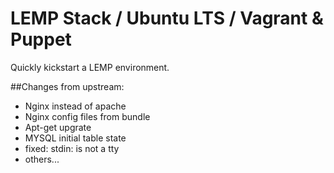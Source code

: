 # LEMP Stack / Ubuntu LTS /  Vagrant & Puppet

Quickly kickstart a LEMP environment.

##Changes from upstream:

* Nginx instead of apache
* Nginx config files from bundle
* Apt-get upgrate
* MYSQL initial table state
* fixed: stdin: is not a tty
* others...

